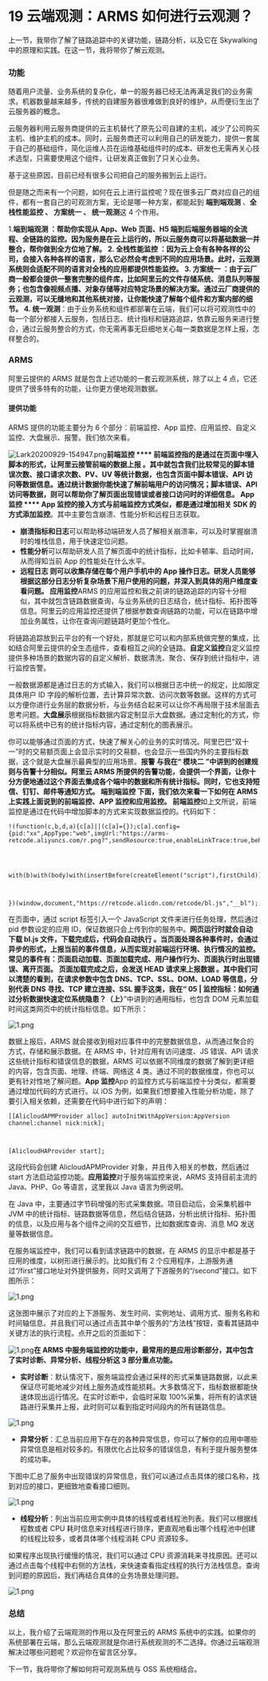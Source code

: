 19 云端观测：ARMS 如何进行云观测？
=====================

上一节，我带你了解了链路追踪中的关键功能，链路分析，以及它在 Skywalking 中的原理和实践。在这一节，我将带你了解云观测。

### 功能

随着用户流量、业务系统的复杂化，单一的服务器已经无法再满足我们的业务需求。机器数量越来越多，传统的自建服务器很难做到良好的维护，从而便衍生出了云服务器的概念。

云服务器利用云服务商提供的云主机替代了原先公司自建的主机，减少了公司购买主机、维护主机的成本。同时，云服务商还可以利用自己的研发能力，提供一套属于自己的基础组件，简化运维人员在运维基础组件时的成本、研发也无需再关心技术选型，只需要使用这个组件，让研发真正做到了只关心业务。

基于这些原因，目前已经有很多公司把自己的服务搬到云上运行。

但是随之而来有一个问题，如何在云上进行监控呢？现在很多云厂商对应自己的组件，都有一套自己的可观测方案，无论是哪一种方案，都能起到 **端到端观测** 、**全栈性能监控 **、** 方案统一 **、** 统一观测**这 4 个作用。

1.**端到端观测 **：帮助你实现从 App、Web 页面、H5 端到后端服务器端的全流程、全链路的监控。因为服务是在云上运行的，所以云服务商可以将基础数据一并整合，帮你做到全方位地了解。
2.** 全栈性能监控 **：因为云上会有各种各样的公司，会接入各种各样的语言，那么它必然会考虑到不同的应用场景。此时，云观测系统则会适配不同的语言对全栈的应用都提供性能监控。
3.** 方案统一 **：由于云厂商一般都会提供一整套完整的组件库，比如阿里云的文件存储系统、消息队列等服务；也包含像视频点播、对象存储等对应特定场景的解决方案。通过云厂商提供的云观测，可以无缝地和其他系统对接，让你能快速了解每个组件和方案内部的细节。
4.** 统一观测**：由于业务系统和组件都部署在云端，我们可以将可观测性中的每一个部分都接入云服务，包括日志、统计指标和链路追踪，依靠云服务来进行整合，通过云服务整合的方式，你无需再事无巨细地关心每一类数据是怎样上报，怎样整合的。

### ARMS

阿里云提供的 ARMS 就是包含上述功能的一套云观测系统，除了以上 4 点，它还提供了很多特有的功能，让你更方便地观测数据。

#### 提供功能

ARMS 提供的功能主要分为 6 个部分：前端监控、App 监控、应用监控、自定义监控、大盘展示、报警。我们依次来看。

![Lark20200929-154947.png](assets/CgqCHl9y50CAXyttAAEVMU02lVM306.png)**前端监控 **** 前端监控指的是通过在页面中埋入脚本的形式，让阿里云接管前端的数据上报 **。其中就包含我们比较常见的脚本错误次数、接口请求次数、PV、UV 等统计数据，也包含页面中脚本错误、API 访问等数据信息。通过统计数据你能快速了解前端用户的访问情况；脚本错误、API 访问等数据，则可以帮助你了解页面出现错误或者接口访问时的详细信息。** App 监控 **** App 监控的接入方式与前端监控方式类似，都是通过增加相关 SDK 的方式添加监控**。其中主要包含崩溃、性能分析和远程日志获取。

* **崩溃指标和日志**可以帮助移动端研发人员了解相关崩溃率，可以及时掌握崩溃时的堆栈信息，用于快速定位问题。
* **性能分析**可以帮助研发人员了解页面中的统计指标，比如卡顿率、启动时间，从而得知当前 App 的性能处在什么水平。
* **远程日志 **则可以收集存储在每个用户手机中的 App 操作日志。研发人员能够根据这部分日志分析复杂场景下用户使用的问题，并深入到具体的用户维度查看问题。** 应用监控**ARMS 的应用监控和我之前讲的链路追踪的内容十分相似，其中就包含链路数据查询，与业务系统的日志结合，统计指标、拓扑图等信息。阿里云的应用监控还提供了根据参数查询链路的功能，可以在链路中增加业务属性，让你在查询问题链路时更加个性化。

将链路追踪放到云平台的有一个好处，那就是它可以和内部系统做完整的集成，比如结合阿里云提供的全生态组件，查看相互之间的全链路。**自定义监控**自定义监控提供多种场景的数据内容的自定义解析、数据清洗、聚合、保存到统计指标中，进行监控告警。

一般数据源都是通过日志的方式输入，我们可以根据日志中统一的规定，比如限定具体用户 ID 字段的解析位置，去计算异常次数、访问次数等数据。这样的方式可以方便你进行业务层的数据分析，与业务结合起来可以让你不再局限于技术层面去思考问题。**大盘展示**根据指标数据内容定制显示大盘数据。通过定制化的方式，你可以将系统中已有的统计指标内容，通过定制化的图表展示。

你可以能够通过页面的方式，快速了解关心的业务的实时情况。阿里巴巴“双十一”时的交易额页面上会显示实时的交易额，也会显示一些国内外的主要指标数据，这个就是大盘展示最典型的应用场景。**报警 **与我在“** 模块二 **”中讲到的创建规则与告警十分相似。阿里云 ARMS 所提供的告警功能，会提供一个界面，让你十分方便地通过这个界面去集成各个端中的数据和所有统计指标。同时，它也支持短信、钉钉、邮件等通知方式。** 端到端监控 **下面，我们依次来看一下如何在 ARMS 上实践上面说到的前端监控、APP 监控和应用监控。** 前端监控**如上文所说，前端监控是通过在代码中增加脚本的方式来实现数据监控的。代码如下：

```
!(function(c,b,d,a){c[a]||(c[a]={});c[a].config={pid:"xx",AppType:"web",imgUrl:"https://arms-retcode.aliyuncs.com/r.png?",sendResource:true,enableLinkTrace:true,behavior:true};



  with(b)with(body)with(insertBefore(createElement("script"),firstChild))setAttribute("crossorigin","",src=d)



})(window,document,"https://retcode.alicdn.com/retcode/bl.js","__bl");

```

在页面中，通过 script 标签引入一个 JavaScript 文件来进行任务处理，然后通过 pid 参数设定的应用 ID，保证数据只会上传到你的服务中。**网页运行时就会自动下载 bl.js 文件，下载完成后，代码会自动执行 **。当页面处理各种事件时，会通过异步的形式，上报当前的事件信息，从而实现对前端运行环境、执行情况的监控。常见的事件有：页面启动加载、页面加载完成、用户操作行为、页面执行时出现错误、离开页面。** 页面加载完成之后，会发送 HEAD 请求来上报数据 **。其中我们可以清楚的看到，在请求参数中包含 DNS、TCP、SSL、DOM、LOAD 等信息，分别代表 DNS 寻找、TCP 建立连接、SSL 握手这类，我在“** 05 | 监控指标：如何通过分析数据快速定位系统隐患？（上）**”中讲到的通用指标，也包含 DOM 元素加载时间这类网页中的统计指标信息。如下所示：

![1.png](assets/CgqCHl9xdOCAJwMaAAFLBfVQzpI118.png)

数据上报后，ARMS 就会接收到相对应事件中的完整数据信息，从而通过聚合的方式，存储和展示数据。在 ARMS 中，针对应用有访问速度、JS 错误、API 请求这些统计指标和错误信息的数据，ARMS 可以依据不同维度的数据了解到更详细的内容，包含页面、地理、终端、网络这 4 类。通过不同的数据维度，你也可以更有针对性地了解问题。**App 监控**App 的监控方式与前端监控十分类似，都需要通过增加代码的方式进行。以 iOS 为例，如果我们想要接入性能分析功能，除了要引入相关依赖，还需要在代码中进行如下的声明：

```
[[AlicloudAPMProvider alloc] autoInitWithAppVersion:AppVersion channel:channel nick:nick];



[AlicloudHAProvider start];

```

这段代码会创建 AlicloudAPMProvider 对象，并且传入相关的参数，然后通过 start 方法启动监控功能。**应用监控**对于服务端监控来说，ARMS 支持目前主流的 Java、PHP、Go 等语言，这里我以 Java 语言为例说明。

在 Java 中，主要通过字节码增强的形式采集数据。项目启动后，会采集机器中 JVM 中的统计指标、链路数据等信息，然后结合链路，分析出统计指标、拓扑图的信息，以及应用与各个组件之间的交互细节，比如数据库查询、消息 MQ 发送量等数据信息。

在服务端监控中，我们可以看到请求链路中的数据，在 ARMS 的显示中都是基于应用的维度，以树形进行展示的。比如我们有 2 个应用程序，上游服务通过“/first”接口地址对外提供服务，同时又调用了下游服务的“/second”接口。如下图所示：

![1.png](assets/Ciqc1F9xdSaAFrAgAACCWZpq9Zk452.png)

这张图中展示了对应的上下游服务、发生时间、实例地址、调用方式、服务名称和时间轴信息。并且我们可以通过点击其中单个服务的“方法栈”按钮，查看其链路中关键方法的执行流程。点开之后的页面如下：

![1.png](assets/CgqCHl9xdTaAZPFUAADXO6lzCSY138.png)**在 ARMS 中服务端监控的功能中，最常用的是应用诊断部分，其中包含了实时诊断、异常分析、线程分析这 3 部分重点功能。**

* **实时诊断**：默认情况下，服务端监控会通过采样的形式采集链路数据，以此来保证尽可能地减少对线上服务造成性能损耗。大多数情况下，指标数据都能快速体现出运行情况。在实时诊断中，会临时采取 100%采集，将所有的请求链路进行采集并上报，此时则可以看到指定时间段内的所有链路信息。

![1.png](assets/Ciqc1F9xdZWAKUZzAAFEFkYvTqk447.png)

* **异常分析**：汇总当前应用下存在的各种异常信息，你可以了解你的应用中哪些异常信息是相对较多的。有限优化占比较多的错误信息，有利于提升服务整体的成功率。

下图中汇总了服务中出现错误的异常信息，我们可以通过点击具体的接口名称，找到对应的接口，更细致地查看接口细则。

![1.png](assets/Ciqc1F9xdbGAB7dKAAFsqvOFvIM738.png)

* **线程分析**：列出当前应用实例中具体的线程或者线程池列表。我们可以根据线程数或者 CPU 耗时信息来对线程进行排序，更直观地看出哪个线程池中创建的线程比较多，或者具体哪个线程消耗 CPU 资源较多。

如果程序出现执行缓慢的情况，我们可以通过 CPU 资源消耗来寻找原因。还可以通过点击每个线程中右侧的方法栈，来快速查看指定线程的执行方法栈信息。查询到问题的原因后，我们再结合具体的业务场景处理问题。

![1.png](assets/Ciqc1F9xdc6AJYAaAAGwMophZgc898.png)

### 总结

以上，我介绍了云端观测的作用以及在阿里云的 ARMS 系统中的实践。如果你的系统部署在云端，那么云端观测就是你进行系统观测的不二选择。你通过云端观测解决过哪些问题呢？欢迎你在留言区分享。

下一节，我将带你了解如何将可观测系统与 OSS 系统相结合。
